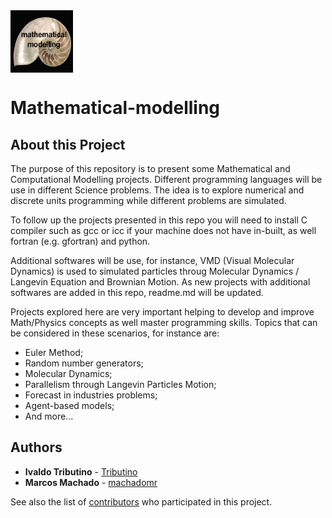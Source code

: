 <img align="top" src="images/mm.png" width= "100" height="100">

# Mathematical-modelling

## About this Project

The purpose of this repository is to present some Mathematical and Computational Modelling projects. Different programming languages will be use in different Science problems. The idea is to explore numerical and discrete units programming while different problems are simulated.

To follow up the projects presented in this repo you will need to install C compiler such as gcc or icc if your machine does not have in-built, as well fortran (e.g. gfortran) and python.

Additional softwares will be use, for instance, VMD (Visual Molecular Dynamics) is used to simulated particles throug Molecular Dynamics / Langevin Equation and Brownian Motion. As new projects with additional softwares are added in this repo, readme.md will be updated.

Projects explored here are very important helping to develop and improve Math/Physics concepts as well master programming skills. Topics that can be considered in these scenarios, for instance are:

- Euler Method;
- Random number generators;
- Molecular Dynamics;
- Parallelism through Langevin Particles Motion;
- Forecast in industries problems;
- Agent-based models;
- And more...


## Authors

* **Ivaldo Tributino** - [Tributino](https://github.com/Tributino)
* **Marcos Machado** - [machadomr](https://github.com/machadomr)

See also the list of [contributors](https://github.com/Tributino/Learning-Through-Kaggle-competition/contributors) who participated in this project.

